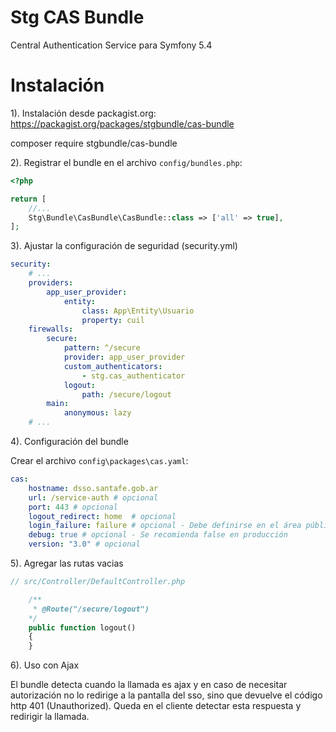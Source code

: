 Stg CAS Bundle 
==============

Central Authentication Service para Symfony 5.4 

Instalación
============

1). Instalación desde packagist.org: https://packagist.org/packages/stgbundle/cas-bundle

composer require stgbundle/cas-bundle

2). Registrar el bundle en el archivo `config/bundles.php`:

```php
<?php

return [
    //...
    Stg\Bundle\CasBundle\CasBundle::class => ['all' => true],
];
```

3). Ajustar la configuración de seguridad (security.yml)

```yaml
security:
    # ...
    providers:
        app_user_provider:
            entity:
                class: App\Entity\Usuario
                property: cuil
    firewalls:
        secure:
            pattern: ^/secure
            provider: app_user_provider
            custom_authenticators:
                - stg.cas_authenticator
            logout:
                path: /secure/logout
        main:
            anonymous: lazy
    # ...

```

4). Configuración del bundle

Crear el archivo `config\packages\cas.yaml`:

```yaml
cas:
    hostname: dsso.santafe.gob.ar
    url: /service-auth # opcional
    port: 443 # opcional
    logout_redirect: home  # opcional
    login_failure: failure # opcional - Debe definirse en el área pública
    debug: true # opcional - Se recomienda false en producción
    version: "3.0" # opcional
```

5). Agregar las rutas vacias

```php
// src/Controller/DefaultController.php

    /**
     * @Route("/secure/logout")
    */
    public function logout()
    {
    }
```

6). Uso con Ajax

El bundle detecta cuando la llamada es ajax y en caso de necesitar autorización no lo
redirige a la pantalla del sso, sino que devuelve el código http 401 (Unauthorized).
Queda en el cliente detectar esta respuesta y redirigir la llamada.



